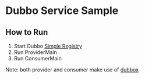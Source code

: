 # Dubbo Service Sample
## How to Run
1. Start Dubbo [Simple Registry](https://github.com/alibaba/dubbo/blob/17619dfa974457b00fe27cf68ae3f9d266709666/dubbo-simple/dubbo-registry-simple/src/test/java/com/alibaba/dubbo/registry/simple/SimpleRegistry.java)
1. Run ProviderMain
1. Run ConsumerMain

Note: both provider and consumer make use of [dubbox](https://github.com/dangdangdotcom/dubbox)
